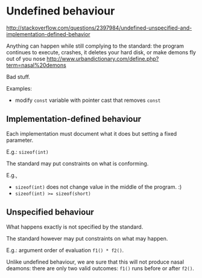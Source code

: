 # Undefined behaviour

<http://stackoverflow.com/questions/2397984/undefined-unspecified-and-implementation-defined-behavior>

Anything can happen while still complying to the standard: the program continues to execute, crashes, it deletes your hard disk, or make demons fly out of you nose <http://www.urbandictionary.com/define.php?term=nasal%20demons>

Bad stuff.

Examples:

- modify `const` variable with pointer cast that removes `const`

## Implementation-defined behaviour

Each implementation must document what it does but setting a fixed parameter.

E.g.: `sizeof(int)`

The standard may put constraints on what is conforming.

E.g.,

- `sizeof(int)` does not change value in the middle of the program. :)
- `sizeof(int) >= sizeof(short)`

## Unspecified behaviour

What happens exactly is not specified by the standard.

The standard however may put constraints on what may happen.

E.g.: argument order of evaluation `f1() * f2()`.

Unlike undefined behaviour, we are sure that this will not produce nasal deamons: there are only two valid outcomes: `f1()` runs before or after `f2()`.
